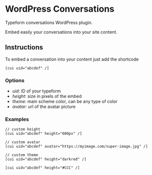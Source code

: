 # WordPress Conversations

Typeform conversations WordPress plugin.

Embed easily your conversations into your site content.

## Instructions

To embed a conversation into your content just add the shortcode

```
[cui uid="abcdef" /]
```

### Options
- *uid*: ID of your typeform
- *height*: size in pixels of the embed
- *theme*: main scheme color, can be any type of color
- *avatar*: url of the avatar picture 

### Examples

```
// custom height
[cui uid="abcdef" height="600px" /]

// custom avatar
[cui uid="abcdef" avatar="https://myimage.com/super-image.jpg" /]

// custom theme
[cui uid="abcdef" height="darkred" /]

[cui uid="abcdef" height="#CCC" /]

```
